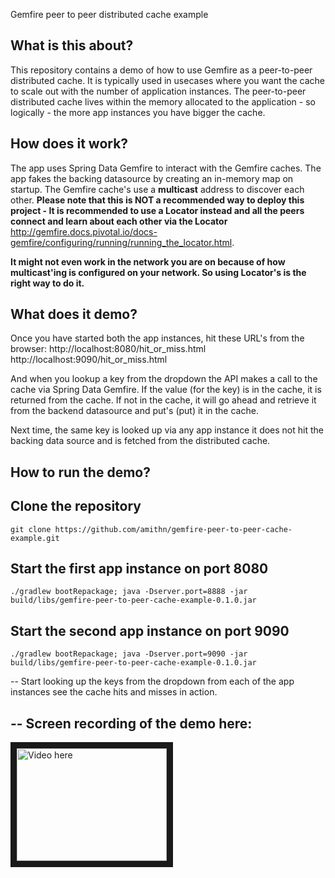 Gemfire peer to peer distributed cache example

What is this about?
--
This repository contains a demo of how to use Gemfire as a peer-to-peer distributed cache. It is typically used in usecases where you want the cache to scale out with the number of application instances. The peer-to-peer distributed cache lives within the memory allocated to the application - so logically - the more app instances you have bigger the cache.

How does it work?
--
The app uses Spring Data Gemfire to interact with the Gemfire caches. The app fakes the backing datasource by creating an in-memory map on startup. The Gemfire cache's use a **multicast** address to discover each other. **Please note that this is NOT a recommended way to deploy this project - It is recommended to use a Locator instead and all the peers connect and learn about each other via the Locator** http://gemfire.docs.pivotal.io/docs-gemfire/configuring/running/running_the_locator.html.

**It might not even work in the network you are on because of how multicast'ing is configured on your network. So using Locator's is the right way to do it.**

What does it demo?
--
Once you have started both the app instances, hit these URL's from the browser:
http://localhost:8080/hit_or_miss.html
http://localhost:9090/hit_or_miss.html

And when you lookup a key from the dropdown the API makes a call to the cache via Spring Data Gemfire. If the value (for the key) is in the cache, it is returned from the cache. If not in the cache, it will go ahead and retrieve it from the backend datasource and put's (put) it in the cache.

Next time, the same key is looked up via any app instance it does not hit the backing data source and is fetched from the distributed cache.

How to run the demo?
--
Clone the repository
--
    git clone https://github.com/amithn/gemfire-peer-to-peer-cache-example.git

Start the first app instance on port 8080
--
    ./gradlew bootRepackage; java -Dserver.port=8888 -jar build/libs/gemfire-peer-to-peer-cache-example-0.1.0.jar

Start the second app instance on port 9090
--
    ./gradlew bootRepackage; java -Dserver.port=9090 -jar build/libs/gemfire-peer-to-peer-cache-example-0.1.0.jar

--
Start looking up the keys from the dropdown from each of the app instances see the cache hits and misses in action.

--
Screen recording of the demo here:
--
<a href="https://www.youtube.com/watch?v=qFBNMcMa07M
" target="_blank"><img src="https://i.ytimg.com/vi/qFBNMcMa07M/1.jpg?time=1476625530052" 
alt="Video here" width="240" height="180" border="10" /></a>


